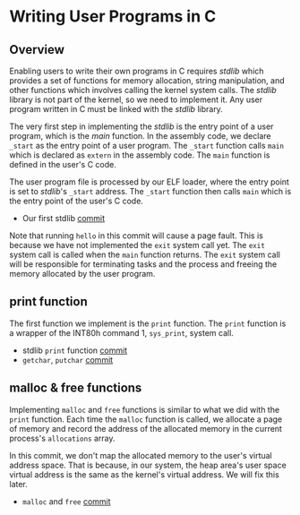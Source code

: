 # Writing User Programs in C

## Overview

Enabling users to write their own programs in C requires _stdlib_ which provides a set of functions for memory allocation, string manipulation, and other functions which involves calling the kernel system calls. The _stdlib_ library is not part of the kernel, so we need to implement it. Any user program written in C must be linked with the _stdlib_ library.

The very first step in implementing the _stdlib_ is the entry point of a user program, which is the _main_ function. In the assembly code, we declare `_start` as the entry point of a user program. The `_start` function calls `main` which is declared as `extern` in the assembly code. The `main` function is defined in the user's C code.

The user program file is processed by our ELF loader, where the entry point is set to _stdlib_'s `_start` address. The `_start` function then calls `main` which is the entry point of the user's C code.

- Our first stdlib [commit](https://github.com/taikiy/kernel/commit/22984b790428a6732a0037bdb52c9d939514b314)

Note that running `hello` in this commit will cause a page fault. This is because we have not implemented the `exit` system call yet. The `exit` system call is called when the `main` function returns. The `exit` system call will be responsible for terminating tasks and the process and freeing the memory allocated by the user program.

## print function

The first function we implement is the `print` function. The `print` function is a wrapper of the INT80h command 1, `sys_print`, system call.

- stdlib `print` function [commit](https://github.com/taikiy/kernel/commit/47a2fef03b73645c393992245d160666e08a44cd)
- `getchar`, `putchar` [commit](https://github.com/taikiy/kernel/commit/ac10715ca82860e0589c04585c4ed57303be113c)

## malloc & free functions

Implementing `malloc` and `free` functions is similar to what we did with the `print` function. Each time the `malloc` function is called, we allocate a page of memory and record the address of the allocated memory in the current process's `allocations` array.

In this commit, we don't map the allocated memory to the user's virtual address space. That is because, in our system, the heap area's user space virtual address is the same as the kernel's virtual address. We will fix this later.

- `malloc` and `free` [commit](https://github.com/taikiy/kernel/commit/c7b47a9c1139933fdedea99684122f22fc3f9dc0)
